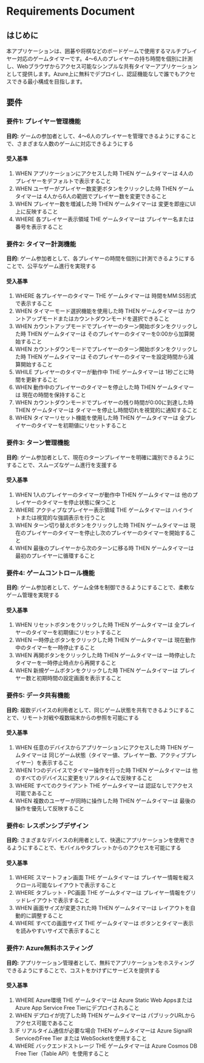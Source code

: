 # Requirements Document

## はじめに

本アプリケーションは、囲碁や将棋などのボードゲームで使用するマルチプレイヤー対応のゲームタイマーです。4〜6人のプレイヤーの持ち時間を個別に計測し、Webブラウザからアクセス可能なシンプルな共有タイマーアプリケーションとして提供します。Azure上に無料でデプロイし、認証機能なしで誰でもアクセスできる最小構成を目指します。

## 要件

### 要件1: プレイヤー管理機能
**目的:** ゲームの参加者として、4〜6人のプレイヤーを管理できるようにすることで、さまざまな人数のゲームに対応できるようにする

#### 受入基準
1. WHEN アプリケーションにアクセスした時 THEN ゲームタイマーは 4人のプレイヤーをデフォルトで表示すること
2. WHEN ユーザーがプレイヤー数変更ボタンをクリックした時 THEN ゲームタイマーは 4人から6人の範囲でプレイヤー数を変更できること
3. WHEN プレイヤー数を増減した時 THEN ゲームタイマーは 変更を即座にUI上に反映すること
4. WHERE 各プレイヤー表示領域 THE ゲームタイマーは プレイヤー名または番号を表示すること

### 要件2: タイマー計測機能
**目的:** ゲーム参加者として、各プレイヤーの時間を個別に計測できるようにすることで、公平なゲーム進行を実現する

#### 受入基準
1. WHERE 各プレイヤーのタイマー THE ゲームタイマーは 時間をMM:SS形式で表示すること
2. WHEN タイマーモード選択機能を使用した時 THEN ゲームタイマーは カウントアップモードまたはカウントダウンモードを選択できること
3. WHEN カウントアップモードでプレイヤーのターン開始ボタンをクリックした時 THEN ゲームタイマーは そのプレイヤーのタイマーを0:00から加算開始すること
4. WHEN カウントダウンモードでプレイヤーのターン開始ボタンをクリックした時 THEN ゲームタイマーは そのプレイヤーのタイマーを設定時間から減算開始すること
5. WHILE プレイヤーのタイマーが動作中 THE ゲームタイマーは 1秒ごとに時間を更新すること
6. WHEN 動作中のプレイヤーのタイマーを停止した時 THEN ゲームタイマーは 現在の時間を保持すること
7. WHEN カウントダウンモードでプレイヤーの残り時間が0:00に到達した時 THEN ゲームタイマーは タイマーを停止し時間切れを視覚的に通知すること
8. WHEN タイマーリセット機能を使用した時 THEN ゲームタイマーは 全プレイヤーのタイマーを初期値にリセットすること

### 要件3: ターン管理機能
**目的:** ゲーム参加者として、現在のターンプレイヤーを明確に識別できるようにすることで、スムーズなゲーム進行を支援する

#### 受入基準
1. WHEN 1人のプレイヤーのタイマーが動作中 THEN ゲームタイマーは 他のプレイヤーのタイマーを停止状態に保つこと
2. WHERE アクティブなプレイヤー表示領域 THE ゲームタイマーは ハイライトまたは視覚的な強調表示を行うこと
3. WHEN ターン切り替えボタンをクリックした時 THEN ゲームタイマーは 現在のプレイヤーのタイマーを停止し次のプレイヤーのタイマーを開始すること
4. WHEN 最後のプレイヤーから次のターンに移る時 THEN ゲームタイマーは 最初のプレイヤーに循環すること

### 要件4: ゲームコントロール機能
**目的:** ゲーム参加者として、ゲーム全体を制御できるようにすることで、柔軟なゲーム管理を実現する

#### 受入基準
1. WHEN リセットボタンをクリックした時 THEN ゲームタイマーは 全プレイヤーのタイマーを初期値にリセットすること
2. WHEN 一時停止ボタンをクリックした時 THEN ゲームタイマーは 現在動作中のタイマーを一時停止すること
3. WHEN 再開ボタンをクリックした時 THEN ゲームタイマーは 一時停止したタイマーを一時停止時点から再開すること
4. WHEN 新規ゲームボタンをクリックした時 THEN ゲームタイマーは プレイヤー数と初期時間の設定画面を表示すること

### 要件5: データ共有機能
**目的:** 複数デバイスの利用者として、同じゲーム状態を共有できるようにすることで、リモート対戦や複数端末からの参照を可能にする

#### 受入基準
1. WHEN 任意のデバイスからアプリケーションにアクセスした時 THEN ゲームタイマーは 同じゲーム状態（タイマー値、プレイヤー数、アクティブプレイヤー）を表示すること
2. WHEN 1つのデバイスでタイマー操作を行った時 THEN ゲームタイマーは 他のすべてのデバイスに変更をリアルタイムで反映すること
3. WHERE すべてのクライアント THE ゲームタイマーは 認証なしでアクセス可能であること
4. WHEN 複数のユーザーが同時に操作した時 THEN ゲームタイマーは 最後の操作を優先して反映すること

### 要件6: レスポンシブデザイン
**目的:** さまざまなデバイスの利用者として、快適にアプリケーションを使用できるようにすることで、モバイルやタブレットからのアクセスを可能にする

#### 受入基準
1. WHERE スマートフォン画面 THE ゲームタイマーは プレイヤー情報を縦スクロール可能なレイアウトで表示すること
2. WHERE タブレット・PC画面 THE ゲームタイマーは プレイヤー情報をグリッドレイアウトで表示すること
3. WHEN 画面サイズが変更された時 THEN ゲームタイマーは レイアウトを自動的に調整すること
4. WHERE すべての画面サイズ THE ゲームタイマーは ボタンとタイマー表示を読みやすいサイズで表示すること

### 要件7: Azure無料ホスティング
**目的:** アプリケーション管理者として、無料でアプリケーションをホスティングできるようにすることで、コストをかけずにサービスを提供する

#### 受入基準
1. WHERE Azure環境 THE ゲームタイマーは Azure Static Web AppsまたはAzure App Service Free Tierにデプロイされること
2. WHEN デプロイが完了した時 THEN ゲームタイマーは パブリックURLからアクセス可能であること
3. IF リアルタイム通信が必要な場合 THEN ゲームタイマーは Azure SignalR ServiceのFree Tier または WebSocketを使用すること
4. WHERE バックエンドストレージ THE ゲームタイマーは Azure Cosmos DB Free Tier（Table API）を使用すること
